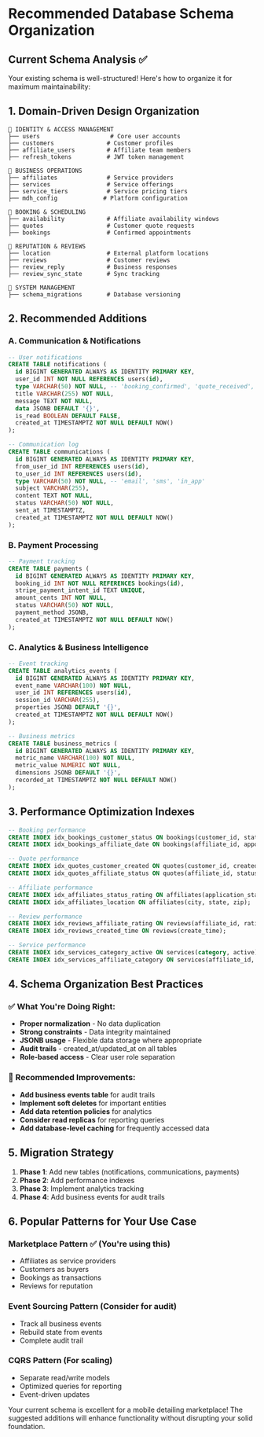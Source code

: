 # Recommended Database Schema Organization

## Current Schema Analysis ✅

Your existing schema is well-structured! Here's how to organize it for maximum maintainability:

## 1. Domain-Driven Design Organization

```
📁 IDENTITY & ACCESS MANAGEMENT
├── users                    # Core user accounts
├── customers               # Customer profiles  
├── affiliate_users         # Affiliate team members
├── refresh_tokens          # JWT token management

📁 BUSINESS OPERATIONS  
├── affiliates              # Service providers
├── services                # Service offerings
├── service_tiers           # Service pricing tiers
├── mdh_config             # Platform configuration

📁 BOOKING & SCHEDULING
├── availability            # Affiliate availability windows
├── quotes                  # Customer quote requests
├── bookings                # Confirmed appointments

📁 REPUTATION & REVIEWS
├── location                # External platform locations
├── reviews                 # Customer reviews
├── review_reply            # Business responses
├── review_sync_state       # Sync tracking

📁 SYSTEM MANAGEMENT
├── schema_migrations       # Database versioning
```

## 2. Recommended Additions

### A. Communication & Notifications
```sql
-- User notifications
CREATE TABLE notifications (
  id BIGINT GENERATED ALWAYS AS IDENTITY PRIMARY KEY,
  user_id INT NOT NULL REFERENCES users(id),
  type VARCHAR(50) NOT NULL, -- 'booking_confirmed', 'quote_received', etc.
  title VARCHAR(255) NOT NULL,
  message TEXT NOT NULL,
  data JSONB DEFAULT '{}',
  is_read BOOLEAN DEFAULT FALSE,
  created_at TIMESTAMPTZ NOT NULL DEFAULT NOW()
);

-- Communication log
CREATE TABLE communications (
  id BIGINT GENERATED ALWAYS AS IDENTITY PRIMARY KEY,
  from_user_id INT REFERENCES users(id),
  to_user_id INT REFERENCES users(id),
  type VARCHAR(50) NOT NULL, -- 'email', 'sms', 'in_app'
  subject VARCHAR(255),
  content TEXT NOT NULL,
  status VARCHAR(50) NOT NULL,
  sent_at TIMESTAMPTZ,
  created_at TIMESTAMPTZ NOT NULL DEFAULT NOW()
);
```

### B. Payment Processing
```sql
-- Payment tracking
CREATE TABLE payments (
  id BIGINT GENERATED ALWAYS AS IDENTITY PRIMARY KEY,
  booking_id INT NOT NULL REFERENCES bookings(id),
  stripe_payment_intent_id TEXT UNIQUE,
  amount_cents INT NOT NULL,
  status VARCHAR(50) NOT NULL,
  payment_method JSONB,
  created_at TIMESTAMPTZ NOT NULL DEFAULT NOW()
);
```

### C. Analytics & Business Intelligence
```sql
-- Event tracking
CREATE TABLE analytics_events (
  id BIGINT GENERATED ALWAYS AS IDENTITY PRIMARY KEY,
  event_name VARCHAR(100) NOT NULL,
  user_id INT REFERENCES users(id),
  session_id VARCHAR(255),
  properties JSONB DEFAULT '{}',
  created_at TIMESTAMPTZ NOT NULL DEFAULT NOW()
);

-- Business metrics
CREATE TABLE business_metrics (
  id BIGINT GENERATED ALWAYS AS IDENTITY PRIMARY KEY,
  metric_name VARCHAR(100) NOT NULL,
  metric_value NUMERIC NOT NULL,
  dimensions JSONB DEFAULT '{}',
  recorded_at TIMESTAMPTZ NOT NULL DEFAULT NOW()
);
```

## 3. Performance Optimization Indexes

```sql
-- Booking performance
CREATE INDEX idx_bookings_customer_status ON bookings(customer_id, status);
CREATE INDEX idx_bookings_affiliate_date ON bookings(affiliate_id, appointment_start);

-- Quote performance  
CREATE INDEX idx_quotes_customer_created ON quotes(customer_id, created_at);
CREATE INDEX idx_quotes_affiliate_status ON quotes(affiliate_id, status);

-- Affiliate performance
CREATE INDEX idx_affiliates_status_rating ON affiliates(application_status, rating);
CREATE INDEX idx_affiliates_location ON affiliates(city, state, zip);

-- Review performance
CREATE INDEX idx_reviews_affiliate_rating ON reviews(affiliate_id, rating);
CREATE INDEX idx_reviews_created_time ON reviews(create_time);

-- Service performance
CREATE INDEX idx_services_category_active ON services(category, active);
CREATE INDEX idx_services_affiliate_category ON services(affiliate_id, category);
```

## 4. Schema Organization Best Practices

### ✅ What You're Doing Right:
- **Proper normalization** - No data duplication
- **Strong constraints** - Data integrity maintained
- **JSONB usage** - Flexible data storage where appropriate
- **Audit trails** - created_at/updated_at on all tables
- **Role-based access** - Clear user role separation

### 🚀 Recommended Improvements:
- **Add business events table** for audit trails
- **Implement soft deletes** for important entities
- **Add data retention policies** for analytics
- **Consider read replicas** for reporting queries
- **Add database-level caching** for frequently accessed data

## 5. Migration Strategy

1. **Phase 1**: Add new tables (notifications, communications, payments)
2. **Phase 2**: Add performance indexes
3. **Phase 3**: Implement analytics tracking
4. **Phase 4**: Add business events for audit trails

## 6. Popular Patterns for Your Use Case

### Marketplace Pattern ✅ (You're using this)
- Affiliates as service providers
- Customers as buyers
- Bookings as transactions
- Reviews for reputation

### Event Sourcing Pattern (Consider for audit)
- Track all business events
- Rebuild state from events
- Complete audit trail

### CQRS Pattern (For scaling)
- Separate read/write models
- Optimized queries for reporting
- Event-driven updates

Your current schema is excellent for a mobile detailing marketplace! The suggested additions will enhance functionality without disrupting your solid foundation.
